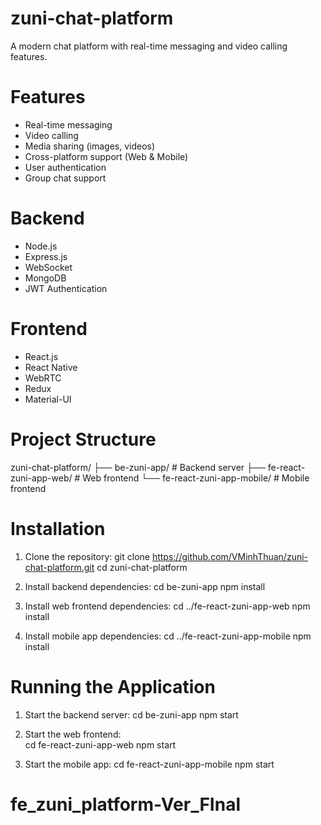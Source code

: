 # zuni-chat-platform
A modern chat platform with real-time messaging and video calling features.

# Features
- Real-time messaging
- Video calling
- Media sharing (images, videos)
- Cross-platform support (Web & Mobile)
- User authentication
- Group chat support

# Backend
- Node.js
- Express.js
- WebSocket
- MongoDB
- JWT Authentication

# Frontend
- React.js
- React Native
- WebRTC
- Redux
- Material-UI

# Project Structure
zuni-chat-platform/
├── be-zuni-app/           # Backend server
├── fe-react-zuni-app-web/ # Web frontend
└── fe-react-zuni-app-mobile/ # Mobile frontend

# Installation
1. Clone the repository:
git clone https://github.com/VMinhThuan/zuni-chat-platform.git
cd zuni-chat-platform

2. Install backend dependencies:
cd be-zuni-app
npm install

3. Install web frontend dependencies:
cd ../fe-react-zuni-app-web
npm install

4. Install mobile app dependencies:
cd ../fe-react-zuni-app-mobile
npm install

# Running the Application
1. Start the backend server:
cd be-zuni-app
npm start

2. Start the web frontend:      
cd fe-react-zuni-app-web
npm start

3. Start the mobile app:
cd fe-react-zuni-app-mobile
npm start

# fe_zuni_platform-Ver_FInal
